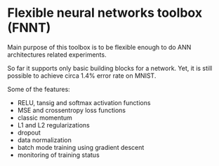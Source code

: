 # Flexible neural networks toolbox (FNNT)

Main purpose of this toolbox is to be flexible enough to do ANN architectures related experiments.

So far it supports only basic building blocks for a network.
Yet, it is still possible to achieve circa 1.4% error rate on MNIST.

Some of the features:
* RELU, tansig and softmax activation functions
* MSE and crossentropy loss functions
* classic momentum
* L1 and L2 regularizations
* dropout
* data normalization
* batch mode training using gradient descent
* monitoring of training status
